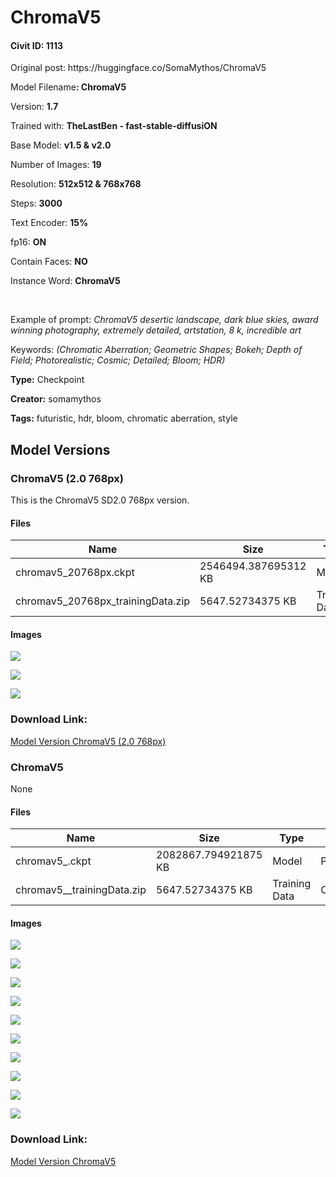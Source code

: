 # ChromaV5

#### Civit ID: 1113

<p>Original post: https://huggingface.co/SomaMythos/ChromaV5</p><p>Model Filename<strong>: ChromaV5</strong></p><p>Version: <strong>1.7</strong></p><p>Trained with: <strong>TheLastBen - fast-stable-diffusiON</strong></p><p>Base Model: <strong>v1.5 &amp; v2.0</strong></p><p>Number of Images: <strong>19</strong></p><p>Resolution: <strong>512x512 &amp; 768x768</strong></p><p>Steps: <strong>3000</strong></p><p>Text Encoder: <strong>15%</strong></p><p>fp16: <strong>ON</strong></p><p>Contain Faces: <strong>NO</strong></p><p>Instance Word: <strong>ChromaV5</strong></p><p><br /></p><p>Example of prompt: <em>ChromaV5 desertic landscape, dark blue skies, award winning photography, extremely detailed, artstation, 8 k, incredible art</em></p><p>Keywords: <em>(Chromatic Aberration; Geometric Shapes; Bokeh; Depth of Field; Photorealistic; Cosmic; Detailed; Bloom; HDR)</em></p>

**Type:** Checkpoint

**Creator:** somamythos

**Tags:** futuristic, hdr, bloom, chromatic aberration, style

## Model Versions

### ChromaV5 (2.0 768px)

<p>This is the ChromaV5 SD2.0 768px version.</p>

#### Files

| Name | Size | Type | Format | Download Url | AutoV1 | AutoV2 | SHA256 | CRC32 | BLAKE3 |
| --- | --- | --- | --- | --- | --- | --- | --- | --- | --- |
| chromav5_20768px.ckpt | 2546494.387695312 KB | Model | PickleTensor | https://civitai.com/api/download/models/1298 | 1B51225C | E8004BA771 | E8004BA7719E4B5B31E88DB55351F29206F62C327745C5A3861882413073048C | 04670DF3 | 89BB6E953A008B7D0F57709040840DAEAE293473212A0D09180E9615A7B591F6 |
| chromav5_20768px_trainingData.zip | 5647.52734375 KB | Training Data | Other | https://civitai.com/api/download/models/1298?type=Training%20Data | 75B6A743 | F06FA28555 | F06FA2855506B656EB116BE01BB05892456829D7A839BD323E78ED681F73F357 | F2F3B557 | 865CDF7C85FD9BBA2DD39ABF566C8E6A289AA972626025A5D7177CCA7D0D63E1 |

#### Images

<p><img src="https://image.civitai.com/xG1nkqKTMzGDvpLrqFT7WA/189a5280-7ee3-47df-5810-63430bacd900/width=450/10703.jpeg" /></p>

<p><img src="https://image.civitai.com/xG1nkqKTMzGDvpLrqFT7WA/33a6a69b-9aa5-4867-9aae-0841113aa800/width=450/10702.jpeg" /></p>

<p><img src="https://image.civitai.com/xG1nkqKTMzGDvpLrqFT7WA/ab344db4-b023-4bc5-ae34-170b983dca00/width=450/10701.jpeg" /></p>

### Download Link:

[Model Version ChromaV5 (2.0 768px)](https://civitai.com/api/download/models/1298)

### ChromaV5

None

#### Files

| Name | Size | Type | Format | Download Url | AutoV1 | AutoV2 | SHA256 | CRC32 | BLAKE3 |
| --- | --- | --- | --- | --- | --- | --- | --- | --- | --- |
| chromav5_.ckpt | 2082867.794921875 KB | Model | PickleTensor | https://civitai.com/api/download/models/1121 | A9E3E060 | CA620B55BD | CA620B55BDFCAE8AA6659EFDDFC2CD13E6CE1F7C7AC63A9D94395BD7A4A44CD6 | FB445F94 | 35B6E4843098894C1F03AC95A3BF3310339F53CC9C6C470243640F876F0CD989 |
| chromav5__trainingData.zip | 5647.52734375 KB | Training Data | Other | https://civitai.com/api/download/models/1121?type=Training%20Data | 75B6A743 | F06FA28555 | F06FA2855506B656EB116BE01BB05892456829D7A839BD323E78ED681F73F357 | F2F3B557 | 865CDF7C85FD9BBA2DD39ABF566C8E6A289AA972626025A5D7177CCA7D0D63E1 |

#### Images

<p><img src="https://image.civitai.com/xG1nkqKTMzGDvpLrqFT7WA/9aa9ddda-fa23-42e2-cc90-4494892a3200/width=450/9107.jpeg" /></p>

<p><img src="https://image.civitai.com/xG1nkqKTMzGDvpLrqFT7WA/3020cef3-6a29-4c8b-086e-2a44b5ab9a00/width=450/9110.jpeg" /></p>

<p><img src="https://image.civitai.com/xG1nkqKTMzGDvpLrqFT7WA/5f79fa73-3a0b-41e0-341b-050cc69bc900/width=450/9118.jpeg" /></p>

<p><img src="https://image.civitai.com/xG1nkqKTMzGDvpLrqFT7WA/479283fc-deed-4dc9-ec46-e12b1ca22000/width=450/9113.jpeg" /></p>

<p><img src="https://image.civitai.com/xG1nkqKTMzGDvpLrqFT7WA/9f1c681f-f8d1-4390-0eee-041acbdf0b00/width=450/9112.jpeg" /></p>

<p><img src="https://image.civitai.com/xG1nkqKTMzGDvpLrqFT7WA/85b1d9d3-491e-47dc-db94-ad4c29587800/width=450/9115.jpeg" /></p>

<p><img src="https://image.civitai.com/xG1nkqKTMzGDvpLrqFT7WA/52b815ff-60ae-4be5-f3d3-9bdb1edbb600/width=450/9111.jpeg" /></p>

<p><img src="https://image.civitai.com/xG1nkqKTMzGDvpLrqFT7WA/7d661364-f91f-47f9-4528-f61862911800/width=450/9108.jpeg" /></p>

<p><img src="https://image.civitai.com/xG1nkqKTMzGDvpLrqFT7WA/7fdbca81-6249-441c-9f78-17db5066e600/width=450/9116.jpeg" /></p>

<p><img src="https://image.civitai.com/xG1nkqKTMzGDvpLrqFT7WA/34231d2d-e75a-4cef-e32d-262a15028000/width=450/9117.jpeg" /></p>

### Download Link:

[Model Version ChromaV5](https://civitai.com/api/download/models/1121)

